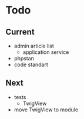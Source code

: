 # Todo

## Current

- admin article list
  - application service
- phpstan
- code standart

## Next

- tests  
  - TwigView  
- move TwigView to module  
